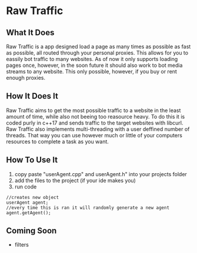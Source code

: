 # Raw Traffic


## What It Does
Raw Traffic is a app designed load a page as many times as possible as fast as possible, all routed through your personal proxies. This allows for you to eassily bot traffic to many websites. As of now it only supports loading pages once, however, in the soon future it should also work to bot media streams to any website. This only possible, however, if you buy or rent enough proxies.

## How It Does It
Raw Traffic aims to get the most possible traffic to a website in the least amount of time, while also not beeing too reasource heavy. To do this it is coded purly in c++17 and sends traffic to the target websites with libcurl. Raw Traffic also implements multi-threading with a user deffined number of threads. That way you can use however much or little of your computers resources to complete a task as you want.

## How To Use It
1) copy paste "userAgent.cpp" and userAgent.h" into your projects folder
2) add the files to the project (if your ide makes you)
3) run code

```
//creates new object
userAgent agent;
//every time this is ran it will randomly generate a new agent
agent.getAgent();
```

## Coming Soon
 - filters
